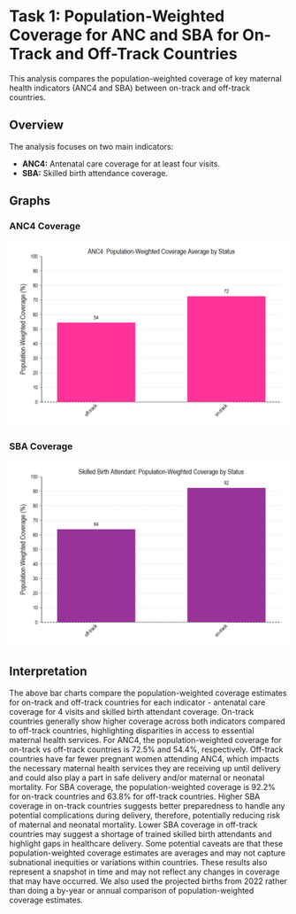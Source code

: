 
# Task 1: Population-Weighted Coverage for ANC and SBA for On-Track and Off-Track Countries

This analysis compares the population-weighted coverage of key maternal health indicators (ANC4 and SBA) between on-track and off-track countries.

## Overview

The analysis focuses on two main indicators:
- **ANC4:** Antenatal care coverage for at least four visits.
- **SBA:** Skilled birth attendance coverage.

## Graphs

### ANC4 Coverage
![ANC4 Population-Weighted Coverage](013_outputs/anc4.png)

### SBA Coverage
![SBA Population-Weighted Coverage](013_outputs/sba.png)

## Interpretation

The above bar charts compare the population-weighted coverage estimates for on-track and off-track countries for each indicator - antenatal care coverage for 4 visits and skilled birth attendant coverage. On-track countries generally show higher coverage across both indicators compared to off-track countries, highlighting disparities in access to essential maternal health services. For ANC4, the population-weighted coverage for on-track vs off-track countries is 72.5% and 54.4%, respectively. Off-track countries have far fewer pregnant women attending ANC4, which impacts the necessary maternal health services they are receiving up until delivery and could also play a part in safe delivery and/or maternal or neonatal mortality. For SBA coverage, the population-weighted coverage is 92.2% for on-track countries and 63.8% for off-track countries. Higher SBA coverage in on-track countries suggests better preparedness to handle any potential complications during delivery, therefore, potentially reducing risk of maternal and neonatal mortality. Lower SBA coverage in off-track countries may suggest a shortage of trained skilled birth attendants and highlight gaps in healthcare delivery. Some potential caveats are that these population-weighted coverage estimates are averages and may not capture subnational inequities or variations within countries. These results also represent a snapshot in time and may not reflect any changes in coverage that may have occurred. We also used the projected births from 2022 rather than doing a by-year or annual comparison of population-weighted coverage estimates.

